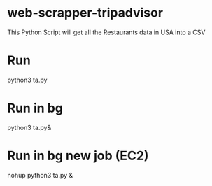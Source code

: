# web-scrapper-tripadvisor
This Python Script will get all the Restaurants data in USA into a CSV

# Run
python3 ta.py

# Run in bg
python3 ta.py&

# Run in bg new job (EC2)
nohup python3 ta.py &
